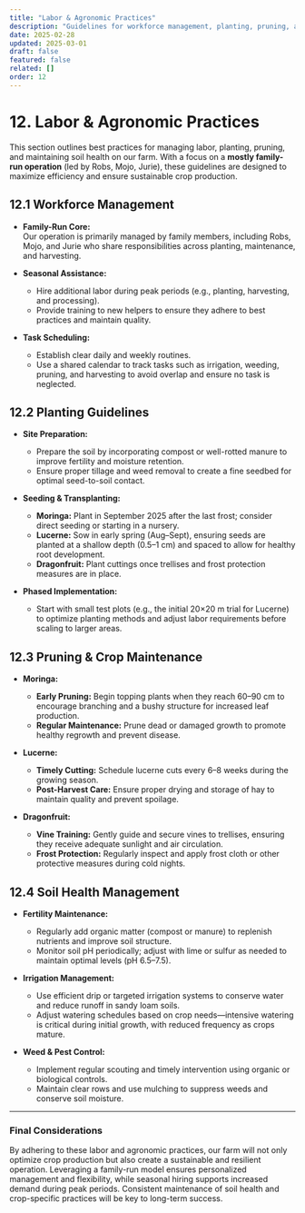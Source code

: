 ```yaml
---
title: "Labor & Agronomic Practices"
description: "Guidelines for workforce management, planting, pruning, and soil health, emphasizing a mostly family-run approach."
date: 2025-02-28
updated: 2025-03-01
draft: false
featured: false
related: []
order: 12
---
```


# 12. Labor & Agronomic Practices

This section outlines best practices for managing labor, planting, pruning, and maintaining soil health on our farm. With a focus on a **mostly family-run operation** (led by Robs, Mojo, Jurie), these guidelines are designed to maximize efficiency and ensure sustainable crop production.

## 12.1 Workforce Management

- **Family-Run Core:**  
  Our operation is primarily managed by family members, including Robs, Mojo, and Jurie who share responsibilities across planting, maintenance, and harvesting.
  
- **Seasonal Assistance:**  
  - Hire additional labor during peak periods (e.g., planting, harvesting, and processing).  
  - Provide training to new helpers to ensure they adhere to best practices and maintain quality.

- **Task Scheduling:**  
  - Establish clear daily and weekly routines.  
  - Use a shared calendar to track tasks such as irrigation, weeding, pruning, and harvesting to avoid overlap and ensure no task is neglected.

## 12.2 Planting Guidelines

- **Site Preparation:**  
  - Prepare the soil by incorporating compost or well-rotted manure to improve fertility and moisture retention.  
  - Ensure proper tillage and weed removal to create a fine seedbed for optimal seed-to-soil contact.

- **Seeding & Transplanting:**  
  - **Moringa:** Plant in September 2025 after the last frost; consider direct seeding or starting in a nursery.  
  - **Lucerne:** Sow in early spring (Aug–Sept), ensuring seeds are planted at a shallow depth (0.5–1 cm) and spaced to allow for healthy root development.  
  - **Dragonfruit:** Plant cuttings once trellises and frost protection measures are in place.

- **Phased Implementation:**  
  - Start with small test plots (e.g., the initial 20×20 m trial for Lucerne) to optimize planting methods and adjust labor requirements before scaling to larger areas.

## 12.3 Pruning & Crop Maintenance

- **Moringa:**  
  - **Early Pruning:** Begin topping plants when they reach 60–90 cm to encourage branching and a bushy structure for increased leaf production.  
  - **Regular Maintenance:** Prune dead or damaged growth to promote healthy regrowth and prevent disease.

- **Lucerne:**  
  - **Timely Cutting:** Schedule lucerne cuts every 6–8 weeks during the growing season.  
  - **Post-Harvest Care:** Ensure proper drying and storage of hay to maintain quality and prevent spoilage.

- **Dragonfruit:**  
  - **Vine Training:** Gently guide and secure vines to trellises, ensuring they receive adequate sunlight and air circulation.  
  - **Frost Protection:** Regularly inspect and apply frost cloth or other protective measures during cold nights.

## 12.4 Soil Health Management

- **Fertility Maintenance:**  
  - Regularly add organic matter (compost or manure) to replenish nutrients and improve soil structure.  
  - Monitor soil pH periodically; adjust with lime or sulfur as needed to maintain optimal levels (pH 6.5–7.5).

- **Irrigation Management:**  
  - Use efficient drip or targeted irrigation systems to conserve water and reduce runoff in sandy loam soils.
  - Adjust watering schedules based on crop needs—intensive watering is critical during initial growth, with reduced frequency as crops mature.

- **Weed & Pest Control:**  
  - Implement regular scouting and timely intervention using organic or biological controls.  
  - Maintain clear rows and use mulching to suppress weeds and conserve soil moisture.

---

### Final Considerations

By adhering to these labor and agronomic practices, our farm will not only optimize crop production but also create a sustainable and resilient operation. Leveraging a family-run model ensures personalized management and flexibility, while seasonal hiring supports increased demand during peak periods. Consistent maintenance of soil health and crop-specific practices will be key to long-term success.

